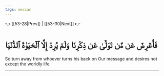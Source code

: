 ```yaml
---
tags: meccan
---
```


👈 [[53-28|Prev]] | [[53-30|Next]] 👉

# فَأَعۡرِضۡ عَن مَّن تَوَلَّىٰ عَن ذِكۡرِنَا وَلَمۡ يُرِدۡ إِلَّا ٱلۡحَيَوٰةَ ٱلدُّنۡيَا

So turn away from whoever turns his back on Our message and desires not except the worldly life

---

